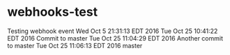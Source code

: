 # webhooks-test

Testing webhook event
Wed Oct  5 21:31:13 EDT 2016
Tue Oct 25 10:41:22 EDT 2016 Commit to master
Tue Oct 25 11:04:29 EDT 2016 Another commit to master
Tue Oct 25 11:06:13 EDT 2016 master
